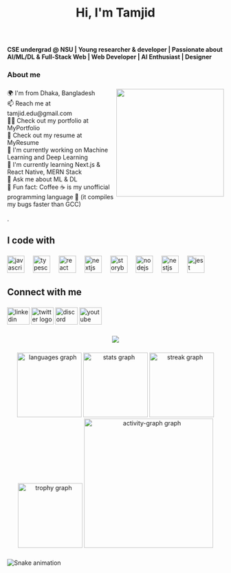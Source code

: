 <h1 align="center">Hi, I'm Tamjid</h1>

###

<br clear="both">

<h4 align="left">CSE undergrad @ NSU | Young researcher & developer | Passionate about AI/ML/DL & Full-Stack Web | Web Developer | AI Enthusiast | Designer</h4>

###

<h3 align="left">About me</h3>

###

<img align="right" height="250" src="https://media2.giphy.com/media/v1.Y2lkPTc5MGI3NjExdnM3bHo5dzc2a2Q4N2NweWh2M3I1ZG8ydGc0bWJma3gzcjY3cHh5OSZlcD12MV9pbnRlcm5hbF9naWZfYnlfaWQmY3Q9Zw/ule4vhcY1xEKQ/giphy.gif"  />

###

<p align="left">🌍 I'm from Dhaka, Bangladesh<br>📫 Reach me at tamjid.edu@gmail.com<br>👨‍💻 Check out my portfolio at MyPortfolio<br>📄 Check out my resume at MyResume<br>🔭 I'm currently working on Machine Learning and Deep Learning<br>🌱 I'm currently learning Next.js & React Native, MERN Stack<br>💬 Ask me about ML & DL<br>🎲 Fun fact: Coffee ☕ is my unofficial programming language 🙂 (it compiles my bugs faster than GCC)<br><br>.</p>

###

<h2 align="left">I code with</h2>

###

<div align="left">
  <img src="https://cdn.jsdelivr.net/gh/devicons/devicon/icons/javascript/javascript-original.svg" height="40" alt="javascript logo"  />
  <img width="12" />
  <img src="https://cdn.jsdelivr.net/gh/devicons/devicon/icons/typescript/typescript-original.svg" height="40" alt="typescript logo"  />
  <img width="12" />
  <img src="https://cdn.jsdelivr.net/gh/devicons/devicon/icons/react/react-original.svg" height="40" alt="react logo"  />
  <img width="12" />
  <img src="https://cdn.jsdelivr.net/gh/devicons/devicon/icons/nextjs/nextjs-original.svg" height="40" alt="nextjs logo"  />
  <img width="12" />
  <img src="https://cdn.jsdelivr.net/gh/devicons/devicon/icons/storybook/storybook-original.svg" height="40" alt="storybook logo"  />
  <img width="12" />
  <img src="https://cdn.jsdelivr.net/gh/devicons/devicon/icons/nodejs/nodejs-original.svg" height="40" alt="nodejs logo"  />
  <img width="12" />
  <img src="https://cdn.jsdelivr.net/gh/devicons/devicon/icons/nestjs/nestjs-original.svg" height="40" alt="nestjs logo"  />
  <img width="12" />
  <img src="https://cdn.jsdelivr.net/gh/devicons/devicon/icons/jest/jest-plain.svg" height="40" alt="jest logo"  />
</div>

###

<h2 align="left">Connect with me</h2>

###

<div align="left">
  <img src="https://raw.githubusercontent.com/maurodesouza/profile-readme-generator/master/src/assets/icons/social/linkedin/default.svg" width="52" height="40" alt="linkedin logo"  />
  <img src="https://raw.githubusercontent.com/maurodesouza/profile-readme-generator/master/src/assets/icons/social/twitter/default.svg" width="52" height="40" alt="twitter logo"  />
  <img src="https://raw.githubusercontent.com/maurodesouza/profile-readme-generator/master/src/assets/icons/social/discord/default.svg" width="52" height="40" alt="discord logo"  />
  <img src="https://raw.githubusercontent.com/maurodesouza/profile-readme-generator/master/src/assets/icons/social/youtube/default.svg" width="52" height="40" alt="youtube logo"  />
</div>

###

<div align="center">
  <img src="https://visitor-badge.laobi.icu/badge?page_id=iamtamjid.iamtamjid&"  />
</div>

###

<div align="center">
  <img src="https://github-readme-stats.vercel.app/api/top-langs?username=iamtamjid&locale=en&hide_title=false&layout=compact&card_width=320&langs_count=5&theme=dracula&hide_border=false&order=2" height="150" alt="languages graph"  />
  <img src="https://github-readme-stats.vercel.app/api?username=iamtamjid&hide_title=false&hide_rank=false&show_icons=true&include_all_commits=true&count_private=true&disable_animations=false&theme=dracula&locale=en&hide_border=false&order=1" height="150" alt="stats graph"  />
  <img src="https://streak-stats.demolab.com?user=iamtamjid&locale=en&mode=daily&theme=dracula&hide_border=false&border_radius=5&order=3" height="150" alt="streak graph"  />
  <img src="https://github-profile-trophy.vercel.app?username=iamtamjid&theme=dracula&column=-1&row=1&margin-w=8&margin-h=8&no-bg=false&no-frame=false&order=4" height="150" alt="trophy graph"  />
  <img src="https://github-readme-activity-graph.vercel.app/graph?username=iamtamjid&radius=16&theme=react&area=true&order=5" height="300" alt="activity-graph graph"  />
</div>

###

<img src="https://raw.githubusercontent.com/iamtamjid/iamtamjid/output/snake.svg" alt="Snake animation" />

###

